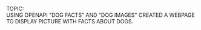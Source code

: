 TOPIC:<br>
USING OPENAPI "DOG FACTS" AND "DOG IMAGES" CREATED A WEBPAGE TO DISPLAY PICTURE WITH FACTS ABOUT DOGS.
